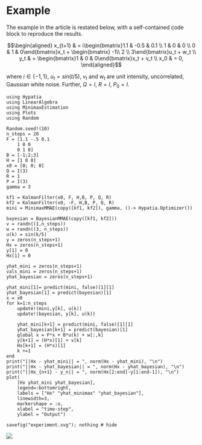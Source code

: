 # Example

The example in the article is restated below, with a self-contained code block to
reproduce the results.
```math
\begin{aligned}
x_{t+1} & = i\begin{bmatrix}1.1 & -0.5 & 0.1 \\ 1 & 0 & 0 \\ 0 & 1 & 0\end{bmatrix}x_t + \begin{bmatrix} -1\\ 2 \\ 3\end{bmatrix}u_t + w_t \\
y_t     & = \begin{bmatrix}1 & 0 & 0\end{bmatrix}x_t + v_t \\
x_0     & = 0,
\end{aligned}
```
where $i\in\{-1,1\},\ u_t = sin(t/5)$, $v_t$ and $w_t$ are unit intensity, uncorrelated, Gaussian white noise. Further, $Q = I,\ R = I,\ P_0 = I$. 

```@example Article
using Hypatia
using LinearAlgebra
using MinimaxEstimation
using Plots
using Random

Random.seed!(10)
n_steps = 20
F = [1.1 -.5 0.1
    1 0 0
    0 1 0]
B = [-1;2;3]
H = [1 0 0]
x0 = [0; 0; 0]
Q = I(3)
R = 1
P = I(3)
gamma = 3

kf1 = KalmanFilter(x0, F, H,B, P, Q, R)
kf2 = KalmanFilter(x0, -F, H,B, P, Q, R)
mini = MinimaxMMAE(copy([kf1, kf2]), gamma, ()-> Hypatia.Optimizer())

bayesian = BayesianMMAE(copy([kf1, kf2]))
v = randn((1,n_steps))
w = randn((3, n_steps))
u(k) = sin(k/5)
y = zeros(n_steps+1)
Hx = zeros(n_steps+1)
y[1] = 0
Hx[1] = 0

yhat_mini = zeros(n_steps+1)
vals_mini = zeros(n_steps+1)
yhat_bayesian = zeros(n_steps+1)

yhat_mini[1]= predict(mini, false)[1][1]
yhat_bayesian[1] = predict(bayesian)[1]
x = x0
for k=1:n_steps
    update!(mini,y[k], u(k))
    update!(bayesian, y[k], u(k))
    
    yhat_mini[k+1] = predict(mini, false)[1][1]
    yhat_bayesian[k+1] = predict(bayesian)[1]
    global x = F*x + B*u(k) + w[:,k]
    y[k+1] = (H*x)[1] + v[k]
    Hx[k+1] = (H*x)[1]
    k +=1
end
print("||Hx - yhat_mini|| = ", norm(Hx - yhat_mini), "\n")
print("||Hx - yhat_bayesian|| = ", norm(Hx - yhat_bayesian), "\n")
print("||Hx_{n+1} - y_n|| = ", norm(Hx[2:end]-y[1:end-1]), "\n")
plot(
    [Hx yhat_mini yhat_bayesian], 
    legend=:bottomright,
    labels = ["Hx" "yhat_minimax" "yhat_bayesian"],
    linewidth=3,
    markershape = :o,
    xlabel = "time-step",
    ylabel = "Output")

savefig("experiment.svg"); nothing # hide
```

![](experiment.svg)
